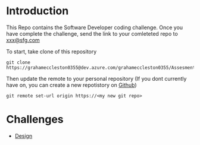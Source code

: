# Introduction 
This Repo contains the Software Developer coding challenge. Once you have complete the challenge, send the link to your comleteted repo to xxx@sfg.com

To start, take clone of this repository

    git clone https://grahameccleston0355@dev.azure.com/grahameccleston0355/Assesment/_git/Assesment

Then update the remote to your personal repository (If you dont currently have on, you can create a new repotistory on [Github](https://github.com/))
    
    git remote set-url origin https://<my new git repo>

# Challenges
* [Design](/Challenges/Design/README.md) 